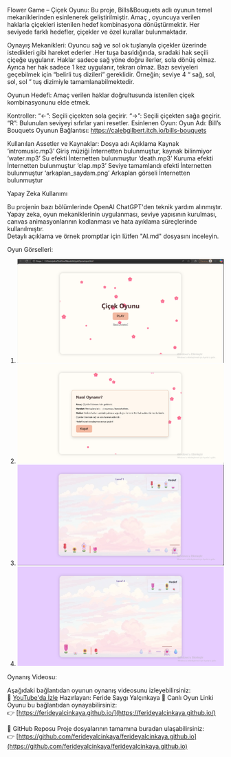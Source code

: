 Flower Game – Çiçek Oyunu:
Bu proje, Bills&Bouquets adlı oyunun temel mekaniklerinden esinlenerek geliştirilmiştir. Amaç , oyuncuya verilen haklarla çiçekleri istenilen hedef kombinasyona dönüştürmektir. Her seviyede farklı hedefler, çiçekler ve özel kurallar bulunmaktadır.

Oynayış Mekanikleri:
Oyuncu sağ ve sol ok tuşlarıyla çiçekler üzerinde istedikleri gibi hareket ederler .Her tuşa basıldığında, sıradaki hak seçili çiçeğe uygulanır. Haklar sadece sağ yöne doğru ilerler, sola dönüş olmaz. Ayrıca her hak sadece 1 kez uygulanır, tekrarı olmaz. Bazı seviyeleri geçebilmek için “belirli tuş dizileri” gereklidir. Örneğin; seviye 4 “  sağ, sol, sol, sol ” tuş dizimiyle tamamlanabilmektedir. 

Oyunun Hedefi:
Amaç verilen haklar doğrultusunda istenilen çiçek kombinasyonunu elde etmek.

Kontroller:
“←”: Seçili çiçekten sola geçirir.
“→”: Seçili çiçekten sağa geçirir.
“R”: Bulunulan seviyeyi sıfırlar yani resetler.
Esinlenen Oyun:
Oyun Adı: Bill’s Bouquets
Oyunun Bağlantısı: https://calebgilbert.itch.io/bills-bouquets

Kullanılan Assetler ve Kaynaklar: 
Dosya adı                       Açıklama                                    Kaynak
‘intromusic.mp3’             Giriş müziği                    İnternetten bulunmuştur, kaynak bilinmiyor
‘water.mp3’                  Su efekti                       İnternetten bulunmuştur
‘death.mp3’                  Kuruma efekti                   İnternetten bulunmuştur
‘clap.mp3’            Seviye tamamlandı efekti               İnternetten bulunmuştur
‘arkaplan_saydam.png’       Arkaplan görseli                 İnternetten bulunmuştur

 Yapay Zeka Kullanımı

 Bu projenin bazı bölümlerinde OpenAI ChatGPT'den teknik yardım alınmıştır.  
 Yapay zeka, oyun mekaniklerinin uygulanması, seviye yapısının kurulması, canvas animasyonlarının kodlanması ve hata ayıklama süreçlerinde kullanılmıştır.  
 Detaylı açıklama ve örnek promptlar için lütfen "AI.md" dosyasını inceleyin.

Oyun Görselleri:
1) ![ss1](https://raw.githubusercontent.com/ferideyalcinkaya/ferideyalcinkaya.github.io/main/ss1.png)
2) ![ss2](https://raw.githubusercontent.com/ferideyalcinkaya/ferideyalcinkaya.github.io/main/ss2.png)
3) ![ss3](https://raw.githubusercontent.com/ferideyalcinkaya/ferideyalcinkaya.github.io/main/ss3.png)
4) ![ss4](https://raw.githubusercontent.com/ferideyalcinkaya/ferideyalcinkaya.github.io/main/ss4.png)

 Oynanış Videosu:

Aşağıdaki bağlantıdan oyunun oynanış videosunu izleyebilirsiniz:  
🔗 [YouTube'da İzle](https://www.youtube.com/watch?v=urJfDhYBXPc)
 Hazırlayan: Feride Saygı Yalçınkaya
  🔗 Canlı Oyun Linki
Oyunu bu bağlantıdan oynayabilirsiniz:  
👉 [https://ferideyalcinkaya.github.io/](https://ferideyalcinkaya.github.io/)

 💾 GitHub Reposu
Proje dosyalarının tamamına buradan ulaşabilirsiniz:  
👉 [https://github.com/ferideyalcinkaya/ferideyalcinkaya.github.io](https://github.com/ferideyalcinkaya/ferideyalcinkaya.github.io)

